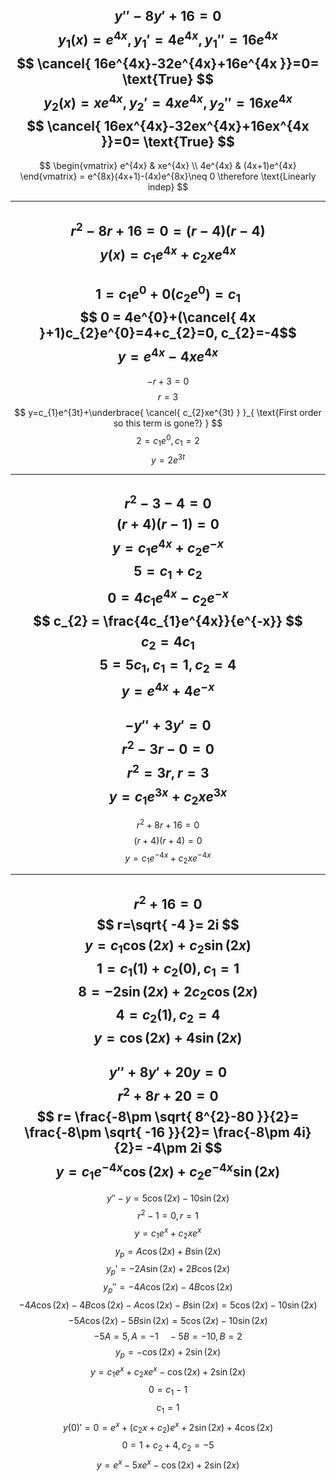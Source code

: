 $$
y''-8y'+16=0
$$
$$
y_{1}(x)=e^{4x}, y_{1}'=4e^{4x}, y_{1}''=16e^{4x}
$$
$$
\cancel{ 16e^{4x}-32e^{4x}+16e^{4x }}=0= \text{True}
$$
$$
y_{2}(x)=xe^{4x}, y_{2}'=4xe^{4x},y_{2}''=16xe^{4x}
$$
$$
\cancel{ 16ex^{4x}-32ex^{4x}+16ex^{4x }}=0= \text{True}
$$
---
$$
\begin{vmatrix}
e^{4x} & xe^{4x} \\
4e^{4x} & (4x+1)e^{4x}
\end{vmatrix} = e^{8x}(4x+1)-(4x)e^{8x}\neq 0 \therefore \text{Linearly indep}
$$

---
$$
r^{2}-8r+16 =0 = (r-4)(r-4)
$$
$$
y(x)=c_{1}e^{4x}+c_{2}xe^{4x}
$$
---
$$
1 = c_{1}e^{0}+0(c_{2}e^{0})=c_{1}
$$
$$
0 = 4e^{0}+(\cancel{ 4x }+1)c_{2}e^{0}=4+c_{2}=0, c_{2}=-4$$
$$
y=e^{4x}-4xe^{4x}
$$
----

$$
-r+3=0
$$
$$
r=3
$$
$$
y=c_{1}e^{3t}+\underbrace{ \cancel{ c_{2}xe^{3t} } }_{ \text{First order so this term is gone?} }
$$
$$
2=c_{1}e^{0}, c_{1}=2
$$
$$
y=2e^{3t}
$$

----
$$
r^{2}-3-4=0
$$
$$
(r+4)(r-1)=0
$$
$$
y=c_{1}e^{4x}+c_{2}e^{-x}
$$
$$
5= c_{1}+c_{2}
$$
$$
0=4c_{1}e^{4x}-c_{2}e^{-x}
$$
$$
c_{2} = \frac{4c_{1}e^{4x}}{e^{-x}}
$$
$$
c_{2}=4c_{1}
$$
$$
5=5c_{1}, c_{1}=1, c_{2}=4
$$
$$
y=e^{4x}+4e^{-x}
$$
-----
$$
-y'' + 3y'=0
$$
$$
r^{2}-3r-0=0
$$
$$
r^{2}=3r, r=3
$$
$$
y=c_{1}e^{3x}+c_{2}xe^{3x}
$$
---

$$
r^{2}+8r+16=0
$$
$$
(r+4)(r+4)=0
$$
$$
y=c_{1}e^{-4x}+c_{2}xe^{-4x}
$$

---
$$
r^{2}+16=0
$$
$$
r=\sqrt{ -4 }= 2i
$$
$$
y=c_{1}\cos(2x)+c_{2}\sin(2x)
$$
$$
1=c_{1}(1)+c_{2}(0), c_{1}=1
$$
$$
8=-2\sin(2x)+2c_{2}\cos(2x)
$$
$$
4=c_{2}(1), c_{2}=4
$$
$$
y=\cos(2x)+4\sin(2x)
$$
----
$$
y''+8y'+20y=0
$$
$$
r^{2}+8r+20=0
$$
$$
r= \frac{-8\pm \sqrt{ 8^{2}-80 }}{2}= \frac{-8\pm \sqrt{ -16 }}{2}= \frac{-8\pm 4i}{2}= -4\pm 2i
$$
$$
y=c_{1}e^{-4x}\cos(2x)+c_{2}e^{-4x}\sin(2x)
$$
----
$$
y''-y=5\cos(2x)-10\sin(2x)
$$
$$
r^{2}-1=0, r=1
$$
$$
y=c_{1}e^{x}+c_{2}xe^{x}
$$
$$
y_{p}=A\cos(2x)+B\sin(2x)
$$
$$
y_{p}'=-2A\sin(2x)+2B\cos(2x)
$$
$$
y_{p}''=-4A\cos(2x)-4B\cos(2x)
$$
$$
-4A\cos(2x)-4B\cos(2x)-A\cos(2x)-B\sin(2x) = 5\cos(2x)-10\sin(2x)
$$
$$
-5A\cos(2x)-5B\sin(2x)=5\cos(2x)-10\sin(2x)
$$
$$
-5A=5, A=-1 \ \ \ \ -5B = -10, B=2
$$
$$
y_{p}=-\cos(2x)+2\sin(2x)
$$
$$
y=c_{1}e^{x}+c_{2}xe^{x}-\cos(2x)+2\sin(2x)
$$
$$
0=c_{1}-1
$$
$$
c_{1}=1
$$
$$
y(0)'=0 = e^{x}+(c_{2}x+c_{2})e^{x}+2\sin(2x)+4\cos(2x)
$$
$$
0 = 1+c_{2}+4, c_{2}=-5
$$
$$
y=e^{x}-5xe^{x}-\cos(2x)+2\sin(2x)
$$


